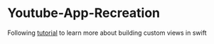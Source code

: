 # Youtube-App-Recreation

Following [tutorial](https://www.youtube.com/watch?v=3Xv1mJvwXok) to learn more about building custom views in swift
